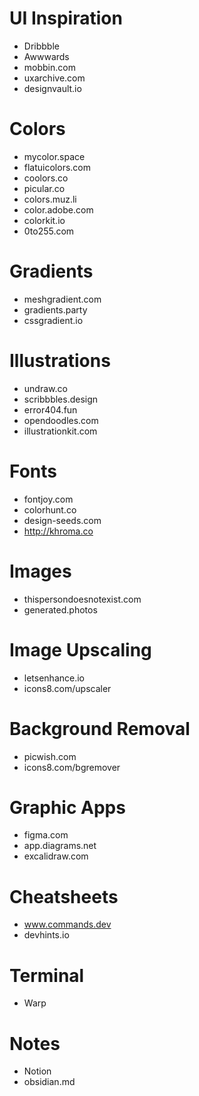 # UI Inspiration
- Dribbble
- Awwwards
- mobbin.com
- uxarchive.com
- designvault.io

# Colors
- mycolor.space
- flatuicolors.com
- coolors.co
- picular.co
- colors.muz.li
- color.adobe.com
- colorkit.io
- 0to255.com

# Gradients
- meshgradient.com
- gradients.party
- cssgradient.io

# Illustrations
- undraw.co
- scribbbles.design
- error404.fun
- opendoodles.com
- illustrationkit.com

# Fonts
- fontjoy.com
- colorhunt.co
- design-seeds.com
- http://khroma.co

# Images
- thispersondoesnotexist.com
- generated.photos

# Image Upscaling
- letsenhance.io
- icons8.com/upscaler

# Background Removal
- picwish.com
- icons8.com/bgremover

# Graphic Apps
- figma.com
- app.diagrams.net
- excalidraw.com

# Cheatsheets
- www.commands.dev
- devhints.io

# Terminal
- Warp

# Notes
- Notion
- obsidian.md
